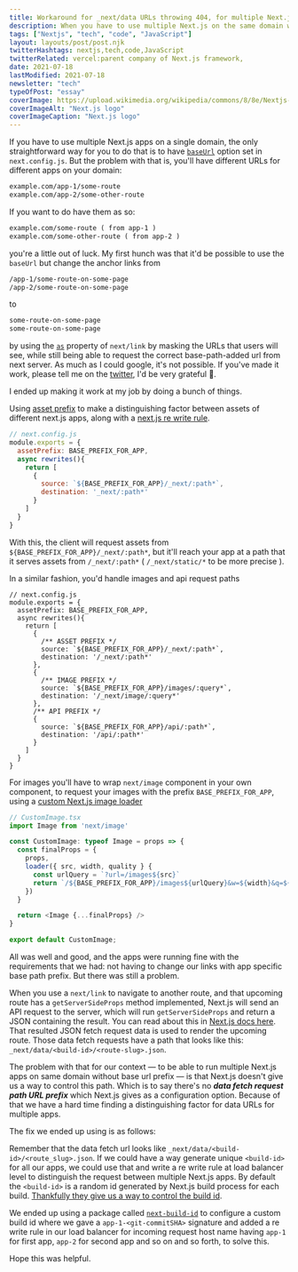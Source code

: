 ```yaml
---
title: Workaround for _next/data URLs throwing 404, for multiple Next.js Apps Running On Same Domain
description: When you have to use multiple Next.js on the same domain without having basepath for each app, it gets tricky to make **_next/data**
tags: ["Nextjs", "tech", "code", "JavaScript"]
layout: layouts/post/post.njk
twitterHashtags: nextjs,tech,code,JavaScript
twitterRelated: vercel:parent company of Next.js framework,
date: 2021-07-18
lastModified: 2021-07-18
newsletter: "tech"
typeOfPost: "essay"
coverImage: https://upload.wikimedia.org/wikipedia/commons/8/8e/Nextjs-logo.svg
coverImageAlt: "Next.js logo"
coverImageCaption: "Next.js logo"
---
```


If you have to use multiple Next.js apps on a single domain, the only straightforward way for you to do that is to have [`baseUrl`](https://nextjs.org/docs/api-reference/next.config.js/basepath) option set in `next.config.js`. But the problem with that is, you'll have different URLs for different apps on your domain: 

```md
example.com/app-1/some-route
example.com/app-2/some-other-route
```

If you want to do have them as so:

```md
example.com/some-route ( from app-1 )
example.com/some-other-route ( from app-2 )
```

you're a little out of luck. My first hunch was that it'd be possible to use the `baseUrl` but change the anchor links from 

```md
/app-1/some-route-on-some-page
/app-2/some-route-on-some-page
```

to 

```md
some-route-on-some-page
some-route-on-some-page
```

by using the [`as`](https://nextjs.org/docs/api-reference/next/link) property of `next/link` by masking the URLs that users will see, while still being able to request the correct base-path-added url from next server. As much as I could google, it's not possible. If you've made it work, please tell me on the [twitter](https://twitter.com/gdadsriver), I'd be very grateful 🌻.

I ended up making it work at my job by doing a bunch of things.

Using [asset prefix](https://nextjs.org/docs/api-reference/next.config.js/cdn-support-with-asset-prefix) to make a distinguishing factor between assets of different next.js apps, along with a [next.js re write rule](https://nextjs.org/docs/api-reference/next.config.js/rewrites).

```javascript
// next.config.js
module.exports = {
  assetPrefix: BASE_PREFIX_FOR_APP,
  async rewrites(){
    return [
      {
        source: `${BASE_PREFIX_FOR_APP}/_next/:path*`,
        destination: '_next/:path*'
      }
    ]
  }
}
```

With this, the client will request assets from `${BASE_PREFIX_FOR_APP}/_next/:path*`, but it'll reach your app at a path that it serves assets from `/_next/:path*` ( `/_next/static/*` to be more precise ).


In a similar fashion, you'd handle images and api request paths

```javascript/10-18
// next.config.js
module.exports = {
  assetPrefix: BASE_PREFIX_FOR_APP,
  async rewrites(){
    return [
      {
        /** ASSET PREFIX */
        source: `${BASE_PREFIX_FOR_APP}/_next/:path*`,
        destination: '/_next/:path*'
      },
      {
        /** IMAGE PREFIX */
        source: `${BASE_PREFIX_FOR_APP}/images/:query*`,
        destination: '/_next/image/:query*'
      },
      /** API PREFIX */
      {
        source: `${BASE_PREFIX_FOR_APP}/api/:path*`,
        destination: '/api/:path*'
      }
    ]
  }
}
```

For images you'll have to wrap `next/image` component in your own component, to request your images with the prefix `BASE_PREFIX_FOR_APP`, using a [custom Next.js image loader](https://nextjs.org/docs/api-reference/next/image#loader)

```ts
// CustomImage.tsx
import Image from 'next/image'

const CustomImage: typeof Image = props => {
  const finalProps = {
    props,
    loader({ src, width, quality } {
      const urlQuery = `?url=/images${src}`
      return `/${BASE_PREFIX_FOR_APP}/images${urlQuery}&w=${width}&q=${quality ?? 75}`
    })
  }

  return <Image {...finalProps} />
}

export default CustomImage;
```

All was well and good, and the apps were running fine with the requirements that we had: not having to change our links with app specific base path prefix. But there was still a problem.

When you use a `next/link` to navigate to another route, and that upcoming route has a `getServerSideProps` method implemented, Next.js will send an API request to the server, which will run `getServerSideProps` and return a JSON containing the result. You can read about this in [Next.js docs here](https://nextjs.org/docs/basic-features/data-fetching#only-runs-on-server-side). That resulted JSON fetch request data is used to render the upcoming route. Those data fetch requests have a path that looks like this: `_next/data/<build-id>/<route-slug>.json`.

The problem with that for our context — to be able to run multiple Next.js apps on same domain without base url prefix — is that Next.js doesn't give us a way to control this path. Which is to say there's no **_data fetch request path URL prefix_** which Next.js gives as a configuration option. Because of that we have a hard time finding a distinguishing factor for data URLs for multiple apps.

The fix we ended up using is as follows:

Remember that the data fetch url looks like `_next/data/<build-id>/<route_slug>.json`. If we could have a way generate unique `<build-id>` for all our apps, we could use that and write a re write rule at load balancer level to distinguish the request between multiple Next.js apps. By default the `<build-id>` is a random id generated by Next.js build process for each build. [Thankfully they give us a way to control the build id](https://nextjs.org/docs/api-reference/next.config.js/configuring-the-build-id).

We ended up using a package called [`next-build-id`](https://github.com/nexdrew/next-build-id#readme) to configure a custom build id where we gave a `app-1-<git-commitSHA>` signature and added a re write rule in our load balancer for incoming request host name having `app-1` for first app, `app-2` for second app and so on and so forth, to solve this.

Hope this was helpful.